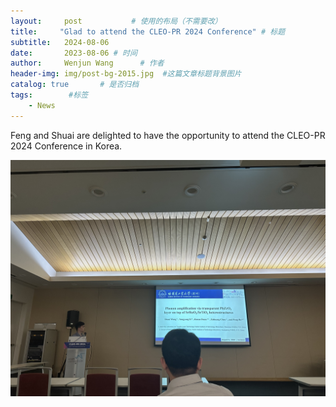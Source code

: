 ```yaml
---
layout:     post           # 使用的布局（不需要改）
title:     "Glad to attend the CLEO-PR 2024 Conference" # 标题
subtitle:   2024-08-06
date:       2023-08-06 # 时间
author:     Wenjun Wang      # 作者
header-img: img/post-bg-2015.jpg  #这篇文章标题背景图片
catalog: true       # 是否归档
tags:        #标签
    - News
---
```


<p>Feng and Shuai are delighted to have the opportunity to attend the CLEO-PR 2024 Conference in Korea.
<p><img src="/img/CLEO-1.jpg">
<P><img src="/img/CLEO-2.jpg>
